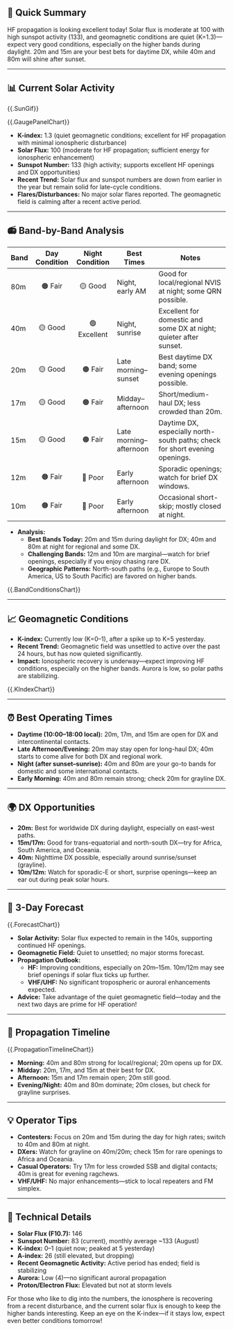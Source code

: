 ## 🎯 Quick Summary

HF propagation is looking excellent today! Solar flux is moderate at 100 with high sunspot activity (133), and geomagnetic conditions are quiet (K=1.3)—expect very good conditions, especially on the higher bands during daylight. 20m and 15m are your best bets for daytime DX, while 40m and 80m will shine after sunset.

---

## 📊 Current Solar Activity

{{.SunGif}}

{{.GaugePanelChart}}

- **K-index:** 1.3 (quiet geomagnetic conditions; excellent for HF propagation with minimal ionospheric disturbance)
- **Solar Flux:** 100 (moderate for HF propagation; sufficient energy for ionospheric enhancement)
- **Sunspot Number:** 133 (high activity; supports excellent HF openings and DX opportunities)
- **Recent Trend:** Solar flux and sunspot numbers are down from earlier in the year but remain solid for late-cycle conditions.
- **Flares/Disturbances:** No major solar flares reported. The geomagnetic field is calming after a recent active period.

---

## 📻 Band-by-Band Analysis

| Band   | Day Condition | Night Condition | Best Times        | Notes                                                                 |
|--------|:-------------:|:---------------:|-------------------|-----------------------------------------------------------------------|
| 80m    | 🟠 Fair       | 🟡 Good         | Night, early AM   | Good for local/regional NVIS at night; some QRN possible.             |
| 40m    | 🟡 Good       | 🟢 Excellent    | Night, sunrise    | Excellent for domestic and some DX at night; quieter after sunset.    |
| 20m    | 🟡 Good       | 🟠 Fair         | Late morning–sunset| Best daytime DX band; some evening openings possible.                 |
| 17m    | 🟡 Good       | 🟠 Fair         | Midday–afternoon  | Short/medium-haul DX; less crowded than 20m.                          |
| 15m    | 🟡 Good       | 🟠 Fair         | Late morning–afternoon| Daytime DX, especially north-south paths; check for short evening openings. |
| 12m    | 🟠 Fair       | 🔴 Poor         | Early afternoon   | Sporadic openings; watch for brief DX windows.                        |
| 10m    | 🟠 Fair       | 🔴 Poor         | Early afternoon   | Occasional short-skip; mostly closed at night.                        |

- **Analysis:**  
  - **Best Bands Today:** 20m and 15m during daylight for DX; 40m and 80m at night for regional and some DX.
  - **Challenging Bands:** 12m and 10m are marginal—watch for brief openings, especially if you enjoy chasing rare DX.
  - **Geographic Patterns:** North-south paths (e.g., Europe to South America, US to South Pacific) are favored on higher bands.

{{.BandConditionsChart}}

---

## 📈 Geomagnetic Conditions

- **K-index:** Currently low (K=0–1), after a spike up to K=5 yesterday.
- **Recent Trend:** Geomagnetic field was unsettled to active over the past 24 hours, but has now quieted significantly.
- **Impact:** Ionospheric recovery is underway—expect improving HF conditions, especially on the higher bands. Aurora is low, so polar paths are stabilizing.

{{.KIndexChart}}

---

## ⏰ Best Operating Times

- **Daytime (10:00–18:00 local):** 20m, 17m, and 15m are open for DX and intercontinental contacts.
- **Late Afternoon/Evening:** 20m may stay open for long-haul DX; 40m starts to come alive for both DX and regional work.
- **Night (after sunset–sunrise):** 40m and 80m are your go-to bands for domestic and some international contacts.
- **Early Morning:** 40m and 80m remain strong; check 20m for grayline DX.

---

## 🌍 DX Opportunities

- **20m:** Best for worldwide DX during daylight, especially on east-west paths.
- **15m/17m:** Good for trans-equatorial and north-south DX—try for Africa, South America, and Oceania.
- **40m:** Nighttime DX possible, especially around sunrise/sunset (grayline).
- **10m/12m:** Watch for sporadic-E or short, surprise openings—keep an ear out during peak solar hours.

---

## 🔮 3-Day Forecast

{{.ForecastChart}}

- **Solar Activity:** Solar flux expected to remain in the 140s, supporting continued HF openings.
- **Geomagnetic Field:** Quiet to unsettled; no major storms forecast.
- **Propagation Outlook:**  
  - **HF:** Improving conditions, especially on 20m–15m. 10m/12m may see brief openings if solar flux ticks up further.
  - **VHF/UHF:** No significant tropospheric or auroral enhancements expected.
- **Advice:** Take advantage of the quiet geomagnetic field—today and the next two days are prime for HF operation!

---

## 📡 Propagation Timeline

{{.PropagationTimelineChart}}

- **Morning:** 40m and 80m strong for local/regional; 20m opens up for DX.
- **Midday:** 20m, 17m, and 15m at their best for DX.
- **Afternoon:** 15m and 17m remain open; 20m still good.
- **Evening/Night:** 40m and 80m dominate; 20m closes, but check for grayline surprises.

---

## 💡 Operator Tips

- **Contesters:** Focus on 20m and 15m during the day for high rates; switch to 40m and 80m at night.
- **DXers:** Watch for grayline on 40m/20m; check 15m for rare openings to Africa and Oceania.
- **Casual Operators:** Try 17m for less crowded SSB and digital contacts; 40m is great for evening ragchews.
- **VHF/UHF:** No major enhancements—stick to local repeaters and FM simplex.

---

## 🔬 Technical Details

- **Solar Flux (F10.7):** 146
- **Sunspot Number:** 83 (current), monthly average ~133 (August)
- **K-index:** 0–1 (quiet now; peaked at 5 yesterday)
- **A-index:** 26 (still elevated, but dropping)
- **Recent Geomagnetic Activity:** Active period has ended; field is stabilizing
- **Aurora:** Low (4)—no significant auroral propagation
- **Proton/Electron Flux:** Elevated but not at storm levels

For those who like to dig into the numbers, the ionosphere is recovering from a recent disturbance, and the current solar flux is enough to keep the higher bands interesting. Keep an eye on the K-index—if it stays low, expect even better conditions tomorrow!